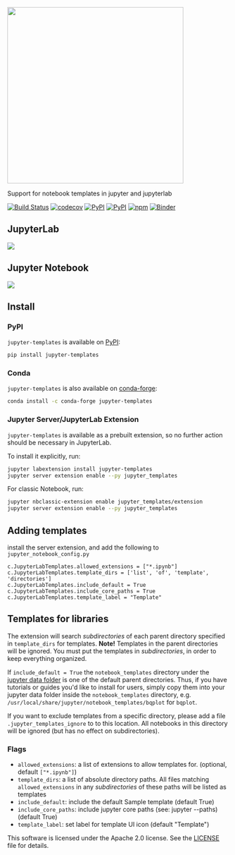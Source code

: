 <img src="https://github.com/timkpaine/jupyter-templates/raw/main/docs/logo.png" width=400></img>

Support for notebook templates in jupyter and jupyterlab

[![Build Status](https://github.com/timkpaine/jupyter-templates/workflows/Build%20Status/badge.svg?branch=main)](https://github.com/timkpaine/jupyter-templates/actions?query=workflow%3A%22Build+Status%22)
[![codecov](https://codecov.io/gh/timkpaine/jupyter-templates/branch/main/graph/badge.svg)](https://codecov.io/gh/timkpaine/jupyter-templates)
[![PyPI](https://img.shields.io/pypi/l/jupyter-templates.svg)](https://pypi.python.org/pypi/jupyter-templates)
[![PyPI](https://img.shields.io/pypi/v/jupyter-templates.svg)](https://pypi.python.org/pypi/jupyter-templates)
[![npm](https://img.shields.io/npm/v/jupyter-templates.svg)](https://www.npmjs.com/package/jupyter-templates)
[![Binder](https://mybinder.org/badge_logo.svg)](https://mybinder.org/v2/gh/timkpaine/jupyter-templates/main?urlpath=lab)


## JupyterLab
![](https://raw.githubusercontent.com/timkpaine/jupyter-templates/main/docs/lab.gif)

## Jupyter Notebook
![](https://raw.githubusercontent.com/timkpaine/jupyter-templates/main/docs/notebook.gif)


## Install

### PyPI
`jupyter-templates` is available on [PyPI](https://pypi.org/project/jupyter-templates/):

```bash
pip install jupyter-templates
```

### Conda
`jupyter-templates` is also available on [conda-forge](https://github.com/conda-forge/jupyter-templates-feedstock):

```bash
conda install -c conda-forge jupyter-templates
```

### Jupyter Server/JupyterLab Extension
`jupyter-templates` is available as a prebuilt extension, so no further action should be necessary in JupyterLab.

To install it explicitly, run:

```bash
jupyter labextension install jupyter-templates
jupyter server extension enable --py jupyter_templates
```

For classic Notebook, run:

```bash
jupyter nbclassic-extension enable jupyter_templates/extension
jupyter server extension enable --py jupyter_templates
```

## Adding templates
install the server extension, and add the following to `jupyter_notebook_config.py`

```python3
c.JupyterLabTemplates.allowed_extensions = ["*.ipynb"]
c.JupyterLabTemplates.template_dirs = ['list', 'of', 'template', 'directories']
c.JupyterLabTemplates.include_default = True
c.JupyterLabTemplates.include_core_paths = True
c.JupyterLabTemplates.template_label = "Template"
```

## Templates for libraries
The extension will search *subdirectories* of each parent directory specified in `template_dirs` for templates.
**Note!** Templates in the parent directories will be ignored. You must put the templates in *subdirectories*, in order to keep everything organized.

If `include_default = True` the `notebook_templates` directory under the [jupyter data folder](https://jupyter.readthedocs.io/en/latest/use/jupyter-directories.html) is one of the default parent directories. Thus, if you have tutorials or guides you'd like to install for users, simply copy them into your jupyter data folder inside the `notebook_templates` directory, e.g. `/usr/local/share/jupyter/notebook_templates/bqplot` for `bqplot`.

If you want to exclude templates from a specific directory, please add a file `.jupyter_templates_ignore` to to this location.
All notebooks in this directory will be ignored (but has no effect on subdirectories).

### Flags
- `allowed_extensions`: a list of extensions to allow templates for. (optional, default `["*.ipynb"]`)
- `template_dirs`: a list of absolute directory paths. All files matching `allowed_extensions` in any *subdirectories* of these paths will be listed as templates
- `include_default`: include the default Sample template (default True)
- `include_core_paths`: include jupyter core paths (see: jupyter --paths) (default True)
- `template_label`: set label for template UI icon (default "Template")



This software is licensed under the Apache 2.0 license. See the [LICENSE](LICENSE) file for details.
